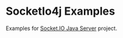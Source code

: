 SocketIo4j Examples
=======================

Examples for [Socket.IO Java Server](https://github.com/ServiceFabric/socketio) project.
